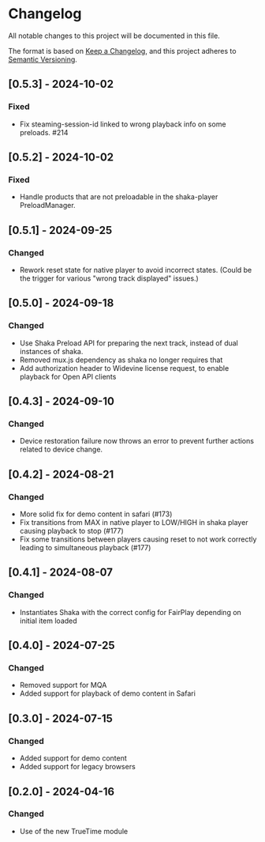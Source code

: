 # Changelog

All notable changes to this project will be documented in this file.

The format is based on [Keep a Changelog](https://keepachangelog.com/en/1.1.0/),
and this project adheres to [Semantic Versioning](https://semver.org/spec/v2.0.0.html).

## [0.5.3] - 2024-10-02

### Fixed

- Fix steaming-session-id linked to wrong playback info on some preloads. #214

## [0.5.2] - 2024-10-02

### Fixed

- Handle products that are not preloadable in the shaka-player PreloadManager.


## [0.5.1] - 2024-09-25

### Changed

- Rework reset state for native player to avoid incorrect states. (Could be the trigger for various "wrong track displayed" issues.)


## [0.5.0] - 2024-09-18

### Changed

- Use Shaka Preload API for preparing the next track, instead of dual instances of shaka.
- Removed mux.js dependency as shaka no longer requires that
- Add authorization header to Widevine license request, to enable playback for Open API clients

## [0.4.3] - 2024-09-10

### Changed

- Device restoration failure now throws an error to prevent further actions related to device change.

## [0.4.2] - 2024-08-21

### Changed

- More solid fix for demo content in safari (#173)
- Fix transitions from MAX in native player to LOW/HIGH in shaka player causing playback to stop (#177)
- Fix some transitions between players causing reset to not work correctly leading to simultaneous playback (#177)

## [0.4.1] - 2024-08-07

### Changed

- Instantiates Shaka with the correct config for FairPlay depending on initial item loaded

## [0.4.0] - 2024-07-25

### Changed

- Removed support for MQA
- Added support for playback of demo content in Safari

## [0.3.0] - 2024-07-15

### Changed

- Added support for demo content
- Added support for legacy browsers

## [0.2.0] - 2024-04-16

### Changed

- Use of the new TrueTime module
